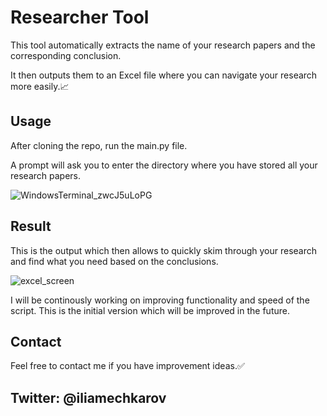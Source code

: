# Researcher Tool

This tool automatically extracts the name of your research papers and the corresponding conclusion.

It then outputs them to an Excel file where you can navigate your research more easily.📈

## Usage

After cloning the repo, run the main.py file.

A prompt will ask you to enter the directory where you have stored all your research papers.

![WindowsTerminal_zwcJ5uLoPG](https://user-images.githubusercontent.com/64164772/184477660-dad065d4-3b7d-4461-8199-50be10b8080b.png)

## Result

This is the output which then allows to quickly skim through your research and find what you need based on the conclusions.

![excel_screen](https://user-images.githubusercontent.com/64164772/184477665-a5b72586-a74d-4394-b393-15d65bb2d78e.png)

I will be continously working on improving functionality and speed of the script. This is the initial version which will be improved in the future.

## Contact

Feel free to contact me if you have improvement ideas.✅

Twitter: @iliamechkarov
---------------------
